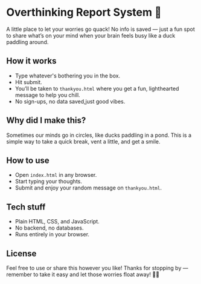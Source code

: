 # Overthinking Report System 🦆
A little place to let your worries go quack! No info is saved — just a fun spot to share what’s on your mind when your brain feels busy like a duck paddling around.
## How it works
- Type whatever's bothering you in the box.
- Hit submit.
- You’ll be taken to `thankyou.html` where you get a fun, lighthearted message to help you chill.
- No sign-ups, no data saved,just good vibes.
## Why did I make this?
Sometimes our minds go in circles, like ducks paddling in a pond. This is a simple way to take a quick break, vent a little, and get a smile.
## How to use
- Open `index.html` in any browser.
- Start typing your thoughts.
- Submit and enjoy your random message on `thankyou.html`.
## Tech stuff
- Plain HTML, CSS, and JavaScript.
- No backend, no databases.
- Runs entirely in your browser.
## License
Feel free to use or share this however you like!
Thanks for stopping by — remember to take it easy and let those worries float away! 🦆✨
